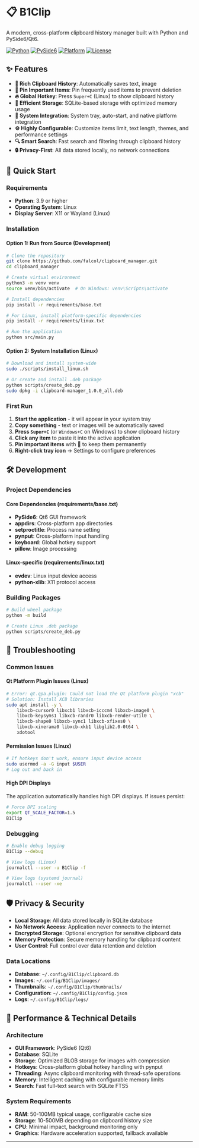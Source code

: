 # 📋 B1Clip

A modern, cross-platform clipboard history manager built with Python and PySide6/Qt6.

[![Python](https://img.shields.io/badge/Python-3.9+-blue.svg)](https://python.org)
[![PySide6](https://img.shields.io/badge/PySide6-6.9+-green.svg)](https://wiki.qt.io/Qt_for_Python)
[![Platform](https://img.shields.io/badge/Platform-Linux-lightgrey.svg)](https://github.com/falcol/clipboard_manager)
[![License](https://img.shields.io/badge/License-MIT-yellow.svg)](LICENSE)

## ✨ Features

- **📝 Rich Clipboard History**: Automatically saves text, image
- **📌 Pin Important Items**: Pin frequently used items to prevent deletion
- **🔥 Global Hotkey**: Press `Super+C` (Linux) to show clipboard history
- **💾 Efficient Storage**: SQLite-based storage with optimized memory usage
- **🚀 System Integration**: System tray, auto-start, and native platform integration
- **⚙️ Highly Configurable**: Customize items limit, text length, themes, and performance settings
- **🔍 Smart Search**: Fast search and filtering through clipboard history
- **🔒 Privacy-First**: All data stored locally, no network connections

## 🚀 Quick Start

### Requirements

- **Python**: 3.9 or higher
- **Operating System**: Linux
- **Display Server**: X11 or Wayland (Linux)

### Installation

#### Option 1: Run from Source (Development)

```bash
# Clone the repository
git clone https://github.com/falcol/clipboard_manager.git
cd clipboard_manager

# Create virtual environment
python3 -m venv venv
source venv/bin/activate  # On Windows: venv\Scripts\activate

# Install dependencies
pip install -r requirements/base.txt

# For Linux, install platform-specific dependencies
pip install -r requirements/linux.txt

# Run the application
python src/main.py
```

#### Option 2: System Installation (Linux)

```bash
# Download and install system-wide
sudo ./scripts/install_linux.sh

# Or create and install .deb package
python scripts/create_deb.py
sudo dpkg -i clipboard-manager_1.0.0_all.deb
```

### First Run

1. **Start the application** - it will appear in your system tray
2. **Copy something** - text or images will be automatically saved
3. **Press `Super+C`** (or `Windows+C` on Windows) to show clipboard history
4. **Click any item** to paste it into the active application
5. **Pin important items** with 📌 to keep them permanently
6. **Right-click tray icon** → Settings to configure preferences

## 🛠️ Development

### Project Dependencies

#### Core Dependencies (requirements/base.txt)
- **PySide6**: Qt6 GUI framework
- **appdirs**: Cross-platform app directories
- **setproctitle**: Process name setting
- **pynput**: Cross-platform input handling
- **keyboard**: Global hotkey support
- **pillow**: Image processing

#### Linux-specific (requirements/linux.txt)
- **evdev**: Linux input device access
- **python-xlib**: X11 protocol access

### Building Packages

```bash
# Build wheel package
python -m build

# Create Linux .deb package
python scripts/create_deb.py

```

## 🐛 Troubleshooting

### Common Issues

#### Qt Platform Plugin Issues (Linux)

```bash
# Error: qt.qpa.plugin: Could not load the Qt platform plugin "xcb"
# Solution: Install XCB libraries
sudo apt install -y \
    libxcb-cursor0 libxcb1 libxcb-icccm4 libxcb-image0 \
    libxcb-keysyms1 libxcb-randr0 libxcb-render-util0 \
    libxcb-shape0 libxcb-sync1 libxcb-xfixes0 \
    libxcb-xinerama0 libxcb-xkb1 libglib2.0-0t64 \
    xdotool
```

#### Permission Issues (Linux)

```bash
# If hotkeys don't work, ensure input device access
sudo usermod -a -G input $USER
# Log out and back in
```

#### High DPI Displays

The application automatically handles high DPI displays. If issues persist:

```bash
# Force DPI scaling
export QT_SCALE_FACTOR=1.5
B1Clip
```

### Debugging

```bash
# Enable debug logging
B1Clip --debug

# View logs (Linux)
journalctl --user -u B1Clip -f

# View logs (systemd journal)
journalctl --user -xe
```

## 🛡️ Privacy & Security

- **Local Storage**: All data stored locally in SQLite database
- **No Network Access**: Application never connects to the internet
- **Encrypted Storage**: Optional encryption for sensitive clipboard data
- **Memory Protection**: Secure memory handling for clipboard content
- **User Control**: Full control over data retention and deletion

### Data Locations

- **Database**: `~/.config/B1Clip/clipboard.db`
- **Images**: `~/.config/B1Clip/images/`
- **Thumbnails**: `~/.config/B1Clip/thumbnails/`
- **Configuration**: `~/.config/B1Clip/config.json`
- **Logs**: `~/.config/B1Clip/logs/`

## 🚀 Performance & Technical Details

### Architecture

- **GUI Framework**: PySide6 (Qt6)
- **Database**: SQLite
- **Storage**: Optimized BLOB storage for images with compression
- **Hotkeys**: Cross-platform global hotkey handling with pynput
- **Threading**: Async clipboard monitoring with thread-safe operations
- **Memory**: Intelligent caching with configurable memory limits
- **Search**: Fast full-text search with SQLite FTS5

### System Requirements

- **RAM**: 50-100MB typical usage, configurable cache size
- **Storage**: 10-500MB depending on clipboard history size
- **CPU**: Minimal impact, background monitoring only
- **Graphics**: Hardware acceleration supported, fallback available

---
